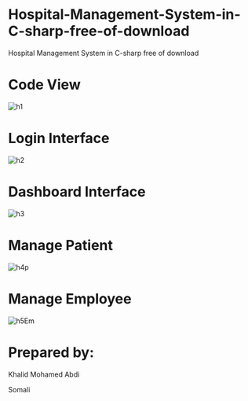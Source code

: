# Hospital-Management-System-in-C-sharp-free-of-download
Hospital Management System in C-sharp free of download


# Code View

![h1](https://user-images.githubusercontent.com/80817031/160858522-c5d376c5-ea9d-44e4-b585-b94699c60203.png)


# Login Interface
![h2](https://user-images.githubusercontent.com/80817031/160862592-9b7b50fc-e9fe-48ff-bc64-7b2fbb2422f7.png)

# Dashboard Interface
![h3](https://user-images.githubusercontent.com/80817031/160862650-35c6abff-87cf-44a5-9c75-36ae8e15331f.png)


# Manage Patient
![h4p](https://user-images.githubusercontent.com/80817031/160859537-59172ef6-e6c9-4786-a504-b57dd89d4f04.png)

# Manage Employee
![h5Em](https://user-images.githubusercontent.com/80817031/160859600-a0a60abb-b118-4254-a759-7001ded84a25.png)


# Prepared by:

Khalid Mohamed Abdi

Somali
